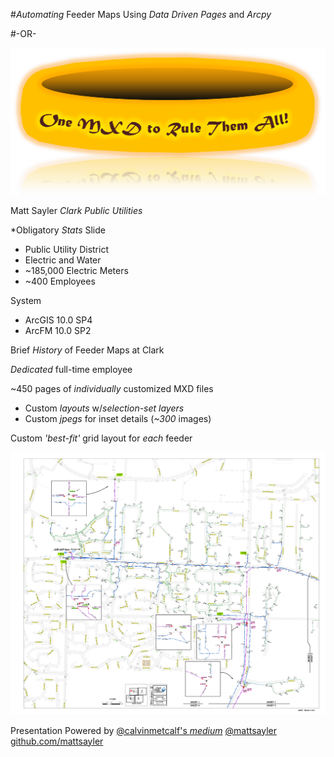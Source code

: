 #_Automating_ Feeder Maps Using _Data Driven Pages_ and _Arcpy_

#-OR-

![](./Images/OneMXDtoRule.png)

Matt Sayler
_Clark Public Utilities_

*Obligatory _Stats_ Slide
  * Public Utility District
  * Electric and Water
  * ~185,000 Electric Meters
  * ~400 Employees

System
* ArcGIS 10.0 SP4
* ArcFM 10.0 SP2

Brief _History_ of Feeder Maps at Clark

_Dedicated_ full-time employee

~450 pages of _individually_ customized MXD files
* Custom _layouts_ w/_selection-set layers_
* Custom _jpegs_ for inset details (_~300_ images)

Custom _'best-fit'_ grid layout for _each_ feeder

![](./Images/AST4_Original.png)

Presentation Powered by [@calvinmetcalf's _medium_](https://github.com/calvinmetcalf/medium)
[@mattsayler](https://www.twitter.com/mattsayler)
[github.com/mattsayler](https://www.github.com/mattsayler)
